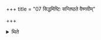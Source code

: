 +++
title = "07 सिद्धमिष्टिः सन्तिष्ठते वैष्णवीम्"

+++

<details><summary>थिते</summary>

सिद्धमिष्टिः सन्तिष्ठते । वैष्णवीं पूर्णाहुतिमुदवसानीयायाः स्थाने वाजसनेयिनः समामनन्ति ७
</details>
